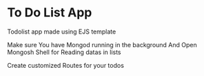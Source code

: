 # To Do List App
Todolist app made using EJS template

Make sure You have Mongod running in the background
And Open Mongosh Shell for Reading datas in lists

Create customized Routes for your todos


